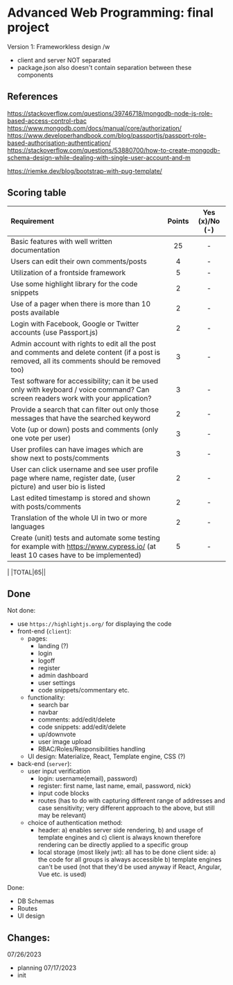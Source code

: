 # Advanced Web Programming: final project 
Version 1: Frameworkless design /w 
- client and server NOT separated
- package.json also doesn't contain separation between these components

## References
https://stackoverflow.com/questions/39746718/mongodb-node-js-role-based-access-control-rbac
https://www.mongodb.com/docs/manual/core/authorization/
https://www.developerhandbook.com/blog/passportjs/passport-role-based-authorisation-authentication/
https://stackoverflow.com/questions/53880700/how-to-create-mongodb-schema-design-while-dealing-with-single-user-account-and-m

https://riemke.dev/blog/bootstrap-with-pug-template/


## Scoring table 
|Requirement|Points|Yes (x)/No (-)|
|:---|:---:|:---:|
|Basic features with well written documentation|25|-|
|Users can edit their own comments/posts|4|-|
|Utilization of a frontside framework|5|-|
|Use some highlight library for the code snippets|2|-|
|Use of a pager when there is more than 10 posts available|2|-|
|Login with Facebook, Google or Twitter accounts (use Passport.js)|2|-|
|Admin account with rights to edit all the post and comments and delete content (if a post is removed, all its comments should be removed too)|3|-|
|Test software for accessibility; can it be used only with keyboard / voice command? Can screen readers work with your application?|3|-|
|Provide a search that can filter out only those messages that have the searched keyword|2|-|
|Vote (up or down) posts and comments (only one vote per user)|3|-|
|User profiles can have images which are show next to posts/comments|3|-|
|User can click username and see user profile page where name, register date, (user picture) and user bio is listed|2|-|
|Last edited timestamp is stored and shown with posts/comments|2|-|
|Translation of the whole UI in two or more languages|2|-|
|Create (unit) tests and automate some testing for example with https://www.cypress.io/ (at least 10 cases have to be implemented)|5|-|
|
|TOTAL|65||

## Done
Not done:
- use `https://highlightjs.org/` for displaying the code
- front-end (`client`):
    - pages:
        - landing (?)
        - login
        - logoff
        - register
        - admin dashboard
        - user settings
        - code snippets/commentary etc. 
    - functionality:
        - search bar 
        - navbar
        - comments: add/edit/delete
        - code snippets: add/edit/delete
        - up/downvote
        - user image upload
        - RBAC/Roles/Responsibilities handling 
    - UI design: Materialize, React, Template engine, CSS (?)
- back-end (`server`):
    - user input verification
        * login: username(email), password)
        * register: first name, last name, email, password, nick)
        * input code blocks
        * routes (has to do with capturing different range of addresses and case sensitivity; very different approach to the above, but still may be relevant)
    - choice of authentication method:
        * header: a) enables server side rendering, b) and usage of template engines and c) client is always known therefore rendering can be directly applied to a specific group 
        * local storage (most likely jwt): all has to be done client side: a) the code for all groups is always accessible b) template engines can't be used (not that they'd be used anyway if React, Angular, Vue etc. is used)

Done: 
- DB Schemas
- Routes
- UI design

## Changes:
07/26/2023
- planning
07/17/2023
- init

